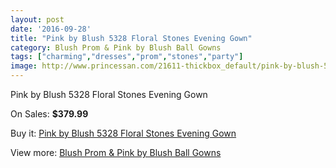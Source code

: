 ```yaml
---
layout: post
date: '2016-09-28'
title: "Pink by Blush 5328 Floral Stones Evening Gown"
category: Blush Prom & Pink by Blush Ball Gowns
tags: ["charming","dresses","prom","stones","party"]
image: http://www.princessan.com/21611-thickbox_default/pink-by-blush-5328-floral-stones-evening-gown.jpg
---
```

Pink by Blush 5328 Floral Stones Evening Gown

On Sales: **$379.99**
<a href="https://www.princessan.com/en/9808-pink-by-blush-5328-floral-stones-evening-gown.html"><amp-img layout="responsive" width="600" height="600" src="//www.princessan.com/21611-thickbox_default/pink-by-blush-5328-floral-stones-evening-gown.jpg" alt="Pink by Blush 5328 Floral Stones Evening Gown 0" /></a>

Buy it: [Pink by Blush 5328 Floral Stones Evening Gown](https://www.princessan.com/en/9808-pink-by-blush-5328-floral-stones-evening-gown.html "Pink by Blush 5328 Floral Stones Evening Gown")

View more: [Blush Prom & Pink by Blush Ball Gowns](https://www.princessan.com/en/78- "Blush Prom & Pink by Blush Ball Gowns")